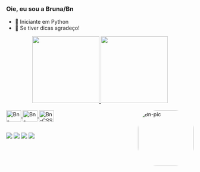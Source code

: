 ### Oie, eu sou a Bruna/Bn


- 🌱  Iniciante em Python
- 🤔  Se tiver dicas agradeço!

<div align="center">
  <a href="https://github.com/bnbonfim">
  <img height="180em" src="https://github-readme-stats.vercel.app/api?username=bnbonfim&show_icons=true&theme=radical&include_all_commits=true&count_private=true"/>
  <img height="180em" src="https://github-readme-stats.vercel.app/api/top-langs/?username=bnbonfim&layout=compact&langs_count=7&theme=radical"/>
</div>
  
  <div style="display: inline_block"><br>
  <img align="center" alt="Bn-Python" height="30" width="40" src="https://cdn.jsdelivr.net/gh/devicons/devicon/icons/python/python-original.svg">
  <img align="center" alt="Bn-HTML" height="30" width="40" src="https://cdn.jsdelivr.net/gh/devicons/devicon/icons/html5/html5-original.svg">
  <img align="center" alt="Bn-CSS" height="30" width="40" src="https://cdn.jsdelivr.net/gh/devicons/devicon/icons/css3/css3-original.svg" />
   <img align="right" alt="Bn-pic" height="150" style="border-radius:50px;"
       src="https://media.discordapp.net/attachments/747920394916331583/988937869441781810/download20220602190601.png?width=427&height=427">
       
</div>
  
  ##
  
  <div>
  <a href="https://instagram.com/bn_bonfim/" target="_blank"><img src="https://img.shields.io/badge/-Instagram-%23E4405F?style=for-the-badge&logo=instagram&logoColor=white" target="_blank"></a>
 	<a href="https://www.twitch.tv/brunabonfim" target="_blank"><img src=
                                                                   "https://img.shields.io/badge/Twitch-9146FF?style=for-the-badge&logo=twitch&logoColor=white" target="_blank"></a>
 <a href="https://discord.gg/eVgDtkcTUR" target="_blank"><img src="https://img.shields.io/badge/Discord-7289DA?style=for-the-badge&logo= discord&logoColor=white" target="_blank"></a>
  <a href = "mailto:bru.amorimbonfim@gmail.com"><img src="https://img.shields.io/badge/Gmail-D14836?style=for-the-badge&logo=gmail&logoColor=white" target="_blank"></a>
    
 
</div>
